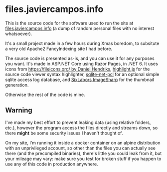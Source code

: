 # files.javiercampos.info
This is the source code for the software used to run the site at [files.javiercampos.info](https://files.javiercampos.info) (a dump of random personal files with no interest whatsoever).

It's a small project made in a few hours during Xmas boredom, to subsitute a very old Apache2 FancyIndexing site I had before.

The source code is presented as-is, and you can use it for any purposes you want. It's made in ASP.NET Core using Razor Pages, in .NET 6.
It uses icons from [https://fileicons.org/ by Daniel Hendriks](https://fileicons.org/), [highlight.js](https://highlightjs.org/) for the source code viewer syntax highlighter, [sqlite-net-pcl](https://github.com/praeclarum/sqlite-net) for an optional simple sqlite access log database, and [SixLabors ImageSharp](https://sixlabors.com/products/imagesharp/) for the thumbnail generation.

Otherwise the rest of the code is mine.

## Warning
I've made my best effort to prevent leaking data (using relative folders, etc.), however the program access the files directly and streams down, so there **might** be some security issues I haven't thought of.

On my site, I'm running it inside a docker container on an alpine distribution with an unprivileged account, so other than the files you can actually see there (and the precompiled binaries), there's little you could leak from it, but your mileage may vary: make sure you test for broken stuff if you happen to use any of this code in production anywhere.

